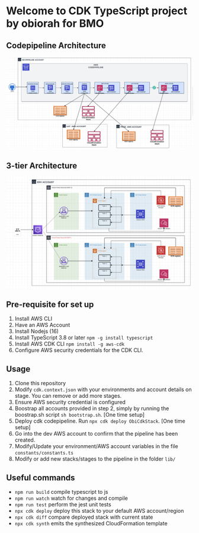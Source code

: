 # Welcome to CDK TypeScript project by obiorah for BMO

## Codepipeline Architecture
![cdk codepipeline architecture architecture](assets/codepipeline_architecture.png)

## 3-tier Architecture
![3-tier application architecture](assets/app_architecture.png)

## Pre-requisite for set up
1. Install AWS CLI
2. Have an AWS Account
3. Install Nodejs (16)
4. Install TypeScript 3.8 or later `npm -g install typescript`
5. Install AWS CDK CLI `npm install -g aws-cdk`
6. Configure AWS security credentials for the CDK CLI.

## Usage
1. Clone this repository
2. Modify `cdk.context.json` with your environments and account details on stage. You can remove or add more stages.
3. Ensure AWS security credential is configured
4. Boostrap all accounts provided in step 2, simply by running the boostrap.sh script `sh bootstrap.sh`. [One time setup]
5. Deploy cdk codepipeline. Run `npx cdk deploy ObiCdkStack`. [One time setup]
6. Go into the dev AWS account to confirm that the pipeline has been created.
7. Modify/Update your environment/AWS account variables in the file `constants/constants.ts`
8. Modify or add new stacks/stages to the pipeline in the folder `lib/`

## Useful commands

* `npm run build`   compile typescript to js
* `npm run watch`   watch for changes and compile
* `npm run test`    perform the jest unit tests
* `npx cdk deploy`  deploy this stack to your default AWS account/region
* `npx cdk diff`    compare deployed stack with current state
* `npx cdk synth`   emits the synthesized CloudFormation template


